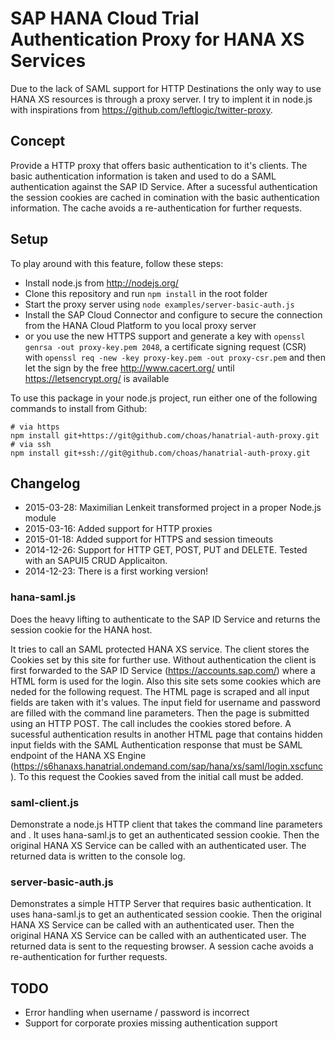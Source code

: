 # SAP HANA Cloud Trial Authentication Proxy for HANA XS Services

Due to the lack of SAML support for HTTP Destinations the only way to use HANA XS resources is through a proxy server. I try to implent it in node.js with inspirations from https://github.com/leftlogic/twitter-proxy.

## Concept

Provide a HTTP proxy that offers basic authentication to it's clients. The basic authentication information is taken and used to do a SAML authentication against the SAP ID Service. After a sucessful authentication the session cookies are cached in comination with the basic authentication information. The cache avoids a re-authentication for further requests.

## Setup

To play around with this feature, follow these steps:

* Install node.js from http://nodejs.org/
* Clone this repository and run `npm install` in the root folder
* Start the proxy server using `node examples/server-basic-auth.js`
* Install the SAP Cloud Connector and configure to secure the connection from the HANA Cloud Platform to you local proxy server
* or you use the new HTTPS support and generate a key with `openssl genrsa -out proxy-key.pem 2048`, a certificate signing request (CSR) with `openssl req -new -key proxy-key.pem -out proxy-csr.pem` and then let the sign by the free http://www.cacert.org/ until https://letsencrypt.org/ is available

To use this package in your node.js project, run either one of the following commands to install from Github:

```shell
# via https
npm install git+https://git@github.com/choas/hanatrial-auth-proxy.git
# via ssh
npm install git+ssh://git@github.com/choas/hanatrial-auth-proxy.git
```

## Changelog

* 2015-03-28: Maximilian Lenkeit transformed project in a proper Node.js module
* 2015-03-16: Added support for HTTP proxies
* 2015-01-18: Added support for HTTPS and session timeouts
* 2014-12-26: Support for HTTP GET, POST, PUT and DELETE. Tested with an SAPUI5 CRUD Applicaiton.
* 2014-12-23: There is a first working version!

### hana-saml.js

Does the heavy lifting to authenticate to the SAP ID Service and returns the session cookie for the HANA host. 

It tries to call an SAML protected HANA XS service. The client stores the Cookies set by this site for further use. Without authentication the client is first forwarded to the SAP ID Service (https://accounts.sap.com/) where a HTML form is used for the login. Also this site sets some cookies which are neded for the following request. The HTML page is scraped and all input fields are taken with it's values. The input field for username and password are filled with the command line parameters. Then the page is submitted using an HTTP POST. The call includes the cookies stored before. A sucessful authentication results in another HTML page that contains hidden input fields with the SAML Authentication response that must be SAML endpoint of the HANA XS Engine (https://s6hanaxs.hanatrial.ondemand.com/sap/hana/xs/saml/login.xscfunc). To this request the Cookies saved from the initial call must be added.

### saml-client.js

Demonstrate a node.js HTTP client that takes the command line parameters <username> and <password>. It uses hana-saml.js to get an authenticated session cookie. Then the original HANA XS Service can be called with an authenticated user. The returned data is written to the console log.

### server-basic-auth.js

Demonstrates a simple HTTP Server that requires basic authentication. It uses hana-saml.js to get an authenticated session cookie. Then the original HANA XS Service can be called with an authenticated user. Then the original HANA XS Service can be called with an authenticated user. The returned data is sent to the requesting browser. A session cache avoids a re-authentication for further requests.

TODO
----

* Error handling when username / password is incorrect
* Support for corporate proxies missing authentication support
